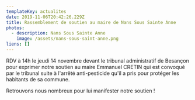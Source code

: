 ```yaml
---
templateKey: actualites
date: 2019-11-06T20:42:26.229Z
title: Rassemblement de soutien au maire de Nans Sous Sainte Anne
photos:
  - description: Nans Sous Sainte Anne
    image: /assets/nans-sous-saint-anne.png
liens: []
---
```

RDV à 14h le jeudi 14 novembre devant le tribunal administratif de Besançon pour exprimer notre soutien au maire Emmanuel CRETIN qui est convoqué par le tribunal suite à l'arrêté anti-pesticide qu'il a pris pour protéger les habitants de sa commune.

Retrouvons nous nombreux pour lui manifester notre soutien !
